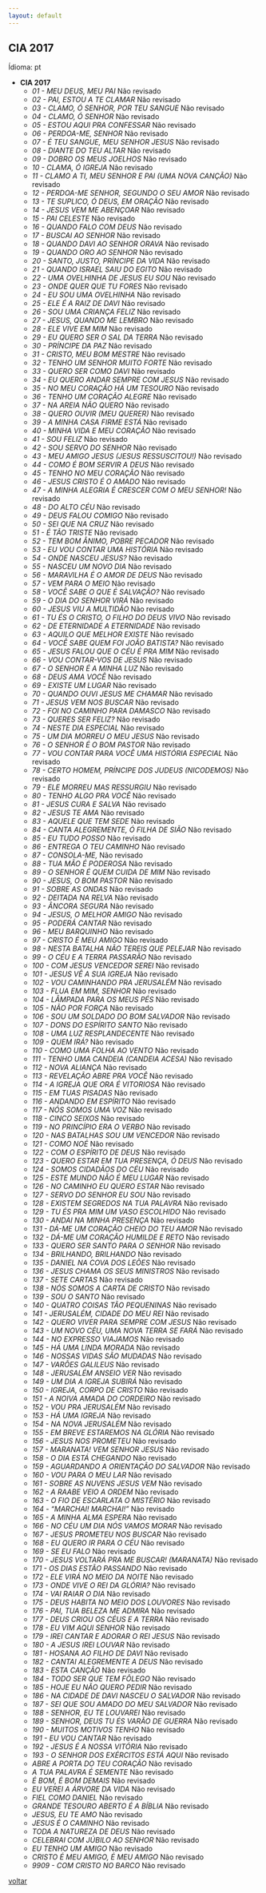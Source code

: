 ```yaml
---
layout: default
---
```


## CIA 2017

Ídioma: pt


- **CIA 2017**
  - _01 - MEU DEUS, MEU PAI_ <span class="label label-danger">Não revisado</span>
  - _02 - PAI, ESTOU A TE CLAMAR_ <span class="label label-danger">Não revisado</span>
  - _03 - CLAMO, Ó SENHOR, POR TEU SANGUE_ <span class="label label-danger">Não revisado</span>
  - _04 - CLAMO, Ó SENHOR_ <span class="label label-danger">Não revisado</span>
  - _05 - ESTOU AQUI PRA CONFESSAR_ <span class="label label-danger">Não revisado</span>
  - _06 - PERDOA-ME, SENHOR_ <span class="label label-danger">Não revisado</span>
  - _07 - É TEU SANGUE, MEU SENHOR JESUS_ <span class="label label-danger">Não revisado</span>
  - _08 - DIANTE DO TEU ALTAR_ <span class="label label-danger">Não revisado</span>
  - _09 - DOBRO OS MEUS JOELHOS_ <span class="label label-danger">Não revisado</span>
  - _10 - CLAMA, Ó IGREJA_ <span class="label label-danger">Não revisado</span>
  - _11 - CLAMO A TI, MEU SENHOR E PAI (UMA NOVA CANÇÃO)_ <span class="label label-danger">Não revisado</span>
  - _12 - PERDOA-ME SENHOR, SEGUNDO O SEU AMOR_ <span class="label label-danger">Não revisado</span>
  - _13 - TE SUPLICO, Ó DEUS, EM ORAÇÃO_ <span class="label label-danger">Não revisado</span>
  - _14 - JESUS VEM ME ABENÇOAR_ <span class="label label-danger">Não revisado</span>
  - _15 - PAI CELESTE_ <span class="label label-danger">Não revisado</span>
  - _16 - QUANDO FALO COM DEUS_ <span class="label label-danger">Não revisado</span>
  - _17 - BUSCAI AO SENHOR_ <span class="label label-danger">Não revisado</span>
  - _18 - QUANDO DAVI AO SENHOR ORAVA_ <span class="label label-danger">Não revisado</span>
  - _19 - QUANDO ORO AO SENHOR_ <span class="label label-danger">Não revisado</span>
  - _20 - SANTO, JUSTO, PRÍNCIPE DA VIDA_ <span class="label label-danger">Não revisado</span>
  - _21 - QUANDO ISRAEL SAIU DO EGITO_ <span class="label label-danger">Não revisado</span>
  - _22 - UMA OVELHINHA DE JESUS EU SOU_ <span class="label label-danger">Não revisado</span>
  - _23 - ONDE QUER QUE TU FORES_ <span class="label label-danger">Não revisado</span>
  - _24 - EU SOU UMA OVELHINHA_ <span class="label label-danger">Não revisado</span>
  - _25 - ELE É A RAIZ DE DAVI_ <span class="label label-danger">Não revisado</span>
  - _26 - SOU UMA CRIANÇA FELIZ_ <span class="label label-danger">Não revisado</span>
  - _27 - JESUS, QUANDO ME LEMBRO_ <span class="label label-danger">Não revisado</span>
  - _28 - ELE VIVE EM MIM_ <span class="label label-danger">Não revisado</span>
  - _29 - EU QUERO SER O SAL DA TERRA_ <span class="label label-danger">Não revisado</span>
  - _30 - PRÍNCIPE DA PAZ_ <span class="label label-danger">Não revisado</span>
  - _31 - CRISTO, MEU BOM MESTRE_ <span class="label label-danger">Não revisado</span>
  - _32 - TENHO UM SENHOR MUITO FORTE_ <span class="label label-danger">Não revisado</span>
  - _33 - QUERO SER COMO DAVI_ <span class="label label-danger">Não revisado</span>
  - _34 - EU QUERO ANDAR SEMPRE COM JESUS_ <span class="label label-danger">Não revisado</span>
  - _35 - NO MEU CORAÇÃO HÁ UM TESOURO_ <span class="label label-danger">Não revisado</span>
  - _36 - TENHO UM CORAÇÃO ALEGRE_ <span class="label label-danger">Não revisado</span>
  - _37 - NA AREIA NÃO QUERO_ <span class="label label-danger">Não revisado</span>
  - _38 - QUERO OUVIR (MEU QUERER)_ <span class="label label-danger">Não revisado</span>
  - _39 - A MINHA CASA FIRME ESTÁ_ <span class="label label-danger">Não revisado</span>
  - _40 - MINHA VIDA E MEU CORAÇÃO_ <span class="label label-danger">Não revisado</span>
  - _41 - SOU FELIZ_ <span class="label label-danger">Não revisado</span>
  - _42 - SOU SERVO DO SENHOR_ <span class="label label-danger">Não revisado</span>
  - _43 - MEU AMIGO JESUS (JESUS RESSUSCITOU!)_ <span class="label label-danger">Não revisado</span>
  - _44 - COMO É BOM SERVIR A DEUS_ <span class="label label-danger">Não revisado</span>
  - _45 - TENHO NO MEU CORAÇÃO_ <span class="label label-danger">Não revisado</span>
  - _46 - JESUS CRISTO É O AMADO_ <span class="label label-danger">Não revisado</span>
  - _47 - A MINHA ALEGRIA É CRESCER COM O MEU SENHOR!_ <span class="label label-danger">Não revisado</span>
  - _48 - DO ALTO CÉU_ <span class="label label-danger">Não revisado</span>
  - _49 - DEUS FALOU COMIGO_ <span class="label label-danger">Não revisado</span>
  - _50 - SEI QUE NA CRUZ_ <span class="label label-danger">Não revisado</span>
  - _51 - É TÃO TRISTE_ <span class="label label-danger">Não revisado</span>
  - _52 - TEM BOM ÂNIMO, POBRE PECADOR_ <span class="label label-danger">Não revisado</span>
  - _53 - EU VOU CONTAR UMA HISTÓRIA_ <span class="label label-danger">Não revisado</span>
  - _54 - ONDE NASCEU JESUS?_ <span class="label label-danger">Não revisado</span>
  - _55 - NASCEU UM NOVO DIA_ <span class="label label-danger">Não revisado</span>
  - _56 - MARAVILHA É O AMOR DE DEUS_ <span class="label label-danger">Não revisado</span>
  - _57 - VEM PARA O MEIO_ <span class="label label-danger">Não revisado</span>
  - _58 - VOCÊ SABE O QUE É SALVAÇÃO?_ <span class="label label-danger">Não revisado</span>
  - _59 - O DIA DO SENHOR VIRÁ_ <span class="label label-danger">Não revisado</span>
  - _60 - JESUS VIU A MULTIDÃO_ <span class="label label-danger">Não revisado</span>
  - _61 - TU ÉS O CRISTO, O FILHO DO DEUS VIVO_ <span class="label label-danger">Não revisado</span>
  - _62 - DE ETERNIDADE A ETERNIDADE_ <span class="label label-danger">Não revisado</span>
  - _63 - AQUILO QUE MELHOR EXISTE_ <span class="label label-danger">Não revisado</span>
  - _64 - VOCÊ SABE QUEM FOI JOÃO  BATISTA?_ <span class="label label-danger">Não revisado</span>
  - _65 - JESUS FALOU QUE O CÉU É PRA MIM_ <span class="label label-danger">Não revisado</span>
  - _66 - VOU CONTAR-VOS DE JESUS_ <span class="label label-danger">Não revisado</span>
  - _67 - O SENHOR É A MINHA LUZ_ <span class="label label-danger">Não revisado</span>
  - _68  - DEUS AMA VOCÊ_ <span class="label label-danger">Não revisado</span>
  - _69 - EXISTE UM LUGAR_ <span class="label label-danger">Não revisado</span>
  - _70 - QUANDO OUVI JESUS ME CHAMAR_ <span class="label label-danger">Não revisado</span>
  - _71  - JESUS VEM NOS BUSCAR_ <span class="label label-danger">Não revisado</span>
  - _72  - FOI NO CAMINHO PARA DAMASCO_ <span class="label label-danger">Não revisado</span>
  - _73 - QUERES SER FELIZ?_ <span class="label label-danger">Não revisado</span>
  - _74  - NESTE DIA ESPECIAL_ <span class="label label-danger">Não revisado</span>
  - _75  - UM DIA MORREU O MEU JESUS_ <span class="label label-danger">Não revisado</span>
  - _76 - O SENHOR É O BOM PASTOR_ <span class="label label-danger">Não revisado</span>
  - _77 - VOU CONTAR PARA VOCÊ UMA HISTÓRIA ESPECIAL_ <span class="label label-danger">Não revisado</span>
  - _78 - CERTO HOMEM, PRÍNCIPE DOS JUDEUS (NICODEMOS)_ <span class="label label-danger">Não revisado</span>
  - _79 - ELE MORREU MAS RESSURGIU_ <span class="label label-danger">Não revisado</span>
  - _80 - TENHO ALGO PRA VOCÊ_ <span class="label label-danger">Não revisado</span>
  - _81 - JESUS CURA E SALVA_ <span class="label label-danger">Não revisado</span>
  - _82 - JESUS TE AMA_ <span class="label label-danger">Não revisado</span>
  - _83 - AQUELE QUE TEM SEDE_ <span class="label label-danger">Não revisado</span>
  - _84 - CANTA ALEGREMENTE, Ó FILHA DE SIÃO_ <span class="label label-danger">Não revisado</span>
  - _85 - EU TUDO POSSO_ <span class="label label-danger">Não revisado</span>
  - _86 - ENTREGA O TEU CAMINHO_ <span class="label label-danger">Não revisado</span>
  - _87 - CONSOLA-ME,_ <span class="label label-danger">Não revisado</span>
  - _88 - TUA MÃO É PODEROSA_ <span class="label label-danger">Não revisado</span>
  - _89 - O SENHOR É QUEM CUIDA DE MIM_ <span class="label label-danger">Não revisado</span>
  - _90 - JESUS, O BOM PASTOR_ <span class="label label-danger">Não revisado</span>
  - _91 - SOBRE AS ONDAS_ <span class="label label-danger">Não revisado</span>
  - _92 - DEITADA NA RELVA_ <span class="label label-danger">Não revisado</span>
  - _93 - ÂNCORA SEGURA_ <span class="label label-danger">Não revisado</span>
  - _94 - JESUS, O MELHOR AMIGO_ <span class="label label-danger">Não revisado</span>
  - _95 - PODERÁ CANTAR_ <span class="label label-danger">Não revisado</span>
  - _96 - MEU BARQUINHO_ <span class="label label-danger">Não revisado</span>
  - _97 - CRISTO É MEU AMIGO_ <span class="label label-danger">Não revisado</span>
  - _98 - NESTA BATALHA NÃO TEREIS QUE PELEJAR_ <span class="label label-danger">Não revisado</span>
  - _99 - O CÉU E A TERRA PASSARÃO_ <span class="label label-danger">Não revisado</span>
  - _100 - COM JESUS VENCEDOR SEREI_ <span class="label label-danger">Não revisado</span>
  - _101 - JESUS VÊ A SUA IGREJA_ <span class="label label-danger">Não revisado</span>
  - _102 - VOU CAMINHANDO PRA JERUSALÉM_ <span class="label label-danger">Não revisado</span>
  - _103 - FLUA EM MIM, SENHOR_ <span class="label label-danger">Não revisado</span>
  - _104 - LÂMPADA PARA OS MEUS PÉS_ <span class="label label-danger">Não revisado</span>
  - _105 - NÃO POR FORÇA_ <span class="label label-danger">Não revisado</span>
  - _106 - SOU UM SOLDADO DO BOM SALVADOR_ <span class="label label-danger">Não revisado</span>
  - _107 - DONS DO ESPÍRITO SANTO_ <span class="label label-danger">Não revisado</span>
  - _108 - UMA LUZ RESPLANDECENTE_ <span class="label label-danger">Não revisado</span>
  - _109 - QUEM IRÁ?_ <span class="label label-danger">Não revisado</span>
  - _110 - COMO UMA FOLHA AO VENTO_ <span class="label label-danger">Não revisado</span>
  - _111 - TENHO UMA CANDEIA (CANDEIA  ACESA)_ <span class="label label-danger">Não revisado</span>
  - _112 - NOVA ALIANÇA_ <span class="label label-danger">Não revisado</span>
  - _113 - REVELAÇÃO ABRE PRA VOCÊ_ <span class="label label-danger">Não revisado</span>
  - _114 - A IGREJA QUE ORA É VITORIOSA_ <span class="label label-danger">Não revisado</span>
  - _115 - EM TUAS PISADAS_ <span class="label label-danger">Não revisado</span>
  - _116 - ANDANDO EM ESPÍRITO_ <span class="label label-danger">Não revisado</span>
  - _117 - NÓS SOMOS UMA VOZ_ <span class="label label-danger">Não revisado</span>
  - _118 - CINCO SEIXOS_ <span class="label label-danger">Não revisado</span>
  - _119 - NO PRINCÍPIO ERA O VERBO_ <span class="label label-danger">Não revisado</span>
  - _120 - NAS BATALHAS SOU UM VENCEDOR_ <span class="label label-danger">Não revisado</span>
  - _121 - COMO NOÉ_ <span class="label label-danger">Não revisado</span>
  - _122 - COM O ESPÍRITO DE DEUS_ <span class="label label-danger">Não revisado</span>
  - _123 - QUERO ESTAR EM TUA PRESENÇA, Ó DEUS_ <span class="label label-danger">Não revisado</span>
  - _124 - SOMOS CIDADÃOS DO CÉU_ <span class="label label-danger">Não revisado</span>
  - _125 - ESTE MUNDO NÃO É MEU LUGAR_ <span class="label label-danger">Não revisado</span>
  - _126 - NO CAMINHO EU QUERO ESTAR_ <span class="label label-danger">Não revisado</span>
  - _127 - SERVO DO SENHOR EU SOU_ <span class="label label-danger">Não revisado</span>
  - _128 - EXISTEM SEGREDOS NA TUA PALAVRA_ <span class="label label-danger">Não revisado</span>
  - _129 - TU ÉS PRA MIM UM VASO ESCOLHIDO_ <span class="label label-danger">Não revisado</span>
  - _130 - ANDAI NA MINHA PRESENÇA_ <span class="label label-danger">Não revisado</span>
  - _131 - DÁ-ME UM CORAÇÃO CHEIO DO TEU AMOR_ <span class="label label-danger">Não revisado</span>
  - _132 - DÁ-ME UM CORAÇÃO HUMILDE E RETO_ <span class="label label-danger">Não revisado</span>
  - _133 - QUERO SER SANTO PARA O SENHOR_ <span class="label label-danger">Não revisado</span>
  - _134 - BRILHANDO, BRILHANDO_ <span class="label label-danger">Não revisado</span>
  - _135 - DANIEL NA COVA DOS LEÕES_ <span class="label label-danger">Não revisado</span>
  - _136 - JESUS CHAMA OS SEUS MINISTROS_ <span class="label label-danger">Não revisado</span>
  - _137 - SETE CARTAS_ <span class="label label-danger">Não revisado</span>
  - _138 - NÓS SOMOS A CARTA DE CRISTO_ <span class="label label-danger">Não revisado</span>
  - _139 - SOU O SANTO_ <span class="label label-danger">Não revisado</span>
  - _140 - QUATRO COISAS TÃO PEQUENINAS_ <span class="label label-danger">Não revisado</span>
  - _141 - JERUSALÉM, CIDADE DO MEU REI_ <span class="label label-danger">Não revisado</span>
  - _142 - QUERO VIVER PARA SEMPRE COM JESUS_ <span class="label label-danger">Não revisado</span>
  - _143 - UM NOVO CÉU, UMA NOVA TERRA SE FARÁ_ <span class="label label-danger">Não revisado</span>
  - _144 - NO EXPRESSO VIAJAMOS_ <span class="label label-danger">Não revisado</span>
  - _145 - HÁ UMA LINDA MORADA_ <span class="label label-danger">Não revisado</span>
  - _146 - NOSSAS VIDAS SÃO MUDADAS_ <span class="label label-danger">Não revisado</span>
  - _147 - VARÕES GALILEUS_ <span class="label label-danger">Não revisado</span>
  - _148 - JERUSALÉM ANSEIO VER_ <span class="label label-danger">Não revisado</span>
  - _149 - UM DIA A IGREJA SUBIRÁ_ <span class="label label-danger">Não revisado</span>
  - _150 - IGREJA, CORPO DE CRISTO_ <span class="label label-danger">Não revisado</span>
  - _151 - A NOIVA AMADA DO CORDEIRO_ <span class="label label-danger">Não revisado</span>
  - _152 - VOU PRA JERUSALÉM_ <span class="label label-danger">Não revisado</span>
  - _153 - HÁ UMA IGREJA_ <span class="label label-danger">Não revisado</span>
  - _154 - NA NOVA JERUSALÉM_ <span class="label label-danger">Não revisado</span>
  - _155 - EM BREVE ESTAREMOS NA GLÓRIA_ <span class="label label-danger">Não revisado</span>
  - _156 - JESUS NOS PROMETEU_ <span class="label label-danger">Não revisado</span>
  - _157 - MARANATA! VEM SENHOR JESUS_ <span class="label label-danger">Não revisado</span>
  - _158 - O DIA ESTÁ CHEGANDO_ <span class="label label-danger">Não revisado</span>
  - _159 - AGUARDANDO A ORIENTAÇÃO DO SALVADOR_ <span class="label label-danger">Não revisado</span>
  - _160 - VOU PARA O MEU LAR_ <span class="label label-danger">Não revisado</span>
  - _161 - SOBRE AS NUVENS JESUS VEM_ <span class="label label-danger">Não revisado</span>
  - _162 - A RAABE VEIO A ORDEM_ <span class="label label-danger">Não revisado</span>
  - _163 - O FIO DE ESCARLATA O MISTÉRIO_ <span class="label label-danger">Não revisado</span>
  - _164 - “MARCHAI! MARCHAI!”_ <span class="label label-danger">Não revisado</span>
  - _165 - A MINHA ALMA ESPERA_ <span class="label label-danger">Não revisado</span>
  - _166 - NO CÉU UM DIA NÓS VAMOS MORAR_ <span class="label label-danger">Não revisado</span>
  - _167 - JESUS PROMETEU NOS BUSCAR_ <span class="label label-danger">Não revisado</span>
  - _168 - EU QUERO IR PARA O CÉU_ <span class="label label-danger">Não revisado</span>
  - _169 - SE EU FALO_ <span class="label label-danger">Não revisado</span>
  - _170 - JESUS VOLTARÁ PRA ME BUSCAR! (MARANATA)_ <span class="label label-danger">Não revisado</span>
  - _171 - OS DIAS ESTÃO PASSANDO_ <span class="label label-danger">Não revisado</span>
  - _172 - ELE VIRÁ NO MEIO DA NOITE_ <span class="label label-danger">Não revisado</span>
  - _173 - ONDE VIVE O REI DA GLÓRIA?_ <span class="label label-danger">Não revisado</span>
  - _174 - VAI RAIAR O DIA_ <span class="label label-danger">Não revisado</span>
  - _175 - DEUS HABITA NO MEIO DOS LOUVORES_ <span class="label label-danger">Não revisado</span>
  - _176 - PAI, TUA BELEZA ME ADMIRA_ <span class="label label-danger">Não revisado</span>
  - _177 - DEUS CRIOU OS CÉUS E A TERRA_ <span class="label label-danger">Não revisado</span>
  - _178 - EU VIM AQUI SENHOR_ <span class="label label-danger">Não revisado</span>
  - _179 - IREI CANTAR E ADORAR O REI JESUS_ <span class="label label-danger">Não revisado</span>
  - _180 - A JESUS IREI LOUVAR_ <span class="label label-danger">Não revisado</span>
  - _181 - HOSANA AO FILHO DE DAVI_ <span class="label label-danger">Não revisado</span>
  - _182 - CANTAI ALEGREMENTE A DEUS_ <span class="label label-danger">Não revisado</span>
  - _183 - ESTA CANÇÃO_ <span class="label label-danger">Não revisado</span>
  - _184 - TODO SER QUE TEM FÔLEGO_ <span class="label label-danger">Não revisado</span>
  - _185 - HOJE EU NÃO QUERO PEDIR_ <span class="label label-danger">Não revisado</span>
  - _186 - NA CIDADE DE DAVI NASCEU O SALVADOR_ <span class="label label-danger">Não revisado</span>
  - _187 - SEI QUE SOU AMADO DO MEU SALVADOR_ <span class="label label-danger">Não revisado</span>
  - _188 - SENHOR, EU TE LOUVAREI_ <span class="label label-danger">Não revisado</span>
  - _189 - SENHOR, DEUS TU ÉS VARÃO DE GUERRA_ <span class="label label-danger">Não revisado</span>
  - _190 - MUITOS MOTIVOS TENHO_ <span class="label label-danger">Não revisado</span>
  - _191 - EU VOU CANTAR_ <span class="label label-danger">Não revisado</span>
  - _192 - JESUS É A NOSSA VITÓRIA_ <span class="label label-danger">Não revisado</span>
  - _193 - O SENHOR DOS EXÉRCITOS ESTÁ AQUI_ <span class="label label-danger">Não revisado</span>
  - _ABRE A PORTA DO TEU CORAÇÃO_ <span class="label label-danger">Não revisado</span>
  - _A TUA PALAVRA É SEMENTE_ <span class="label label-danger">Não revisado</span>
  - _É BOM, É BOM DEMAIS_ <span class="label label-danger">Não revisado</span>
  - _EU VEREI A ÁRVORE DA VIDA_ <span class="label label-danger">Não revisado</span>
  - _FIEL COMO DANIEL_ <span class="label label-danger">Não revisado</span>
  - _GRANDE TESOURO ABERTO É A BÍBLIA_ <span class="label label-danger">Não revisado</span>
  - _JESUS, EU TE AMO_ <span class="label label-danger">Não revisado</span>
  - _JESUS É O CAMINHO_ <span class="label label-danger">Não revisado</span>
  - _TODA A NATUREZA DE DEUS_ <span class="label label-danger">Não revisado</span>
  - _CELEBRAI COM JÚBILO AO SENHOR_ <span class="label label-danger">Não revisado</span>
  - _EU TENHO UM AMIGO_ <span class="label label-danger">Não revisado</span>
  - _CRISTO É MEU AMIGO, É MEU AMIGO_ <span class="label label-danger">Não revisado</span>
  - _9909 - COM CRISTO NO BARCO_ <span class="label label-danger">Não revisado</span>

[voltar](./)